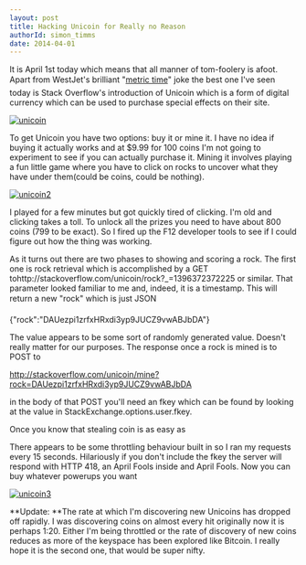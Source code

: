 ```yaml
---
layout: post
title: Hacking Unicoin for Really no Reason
authorId: simon_timms
date: 2014-04-01
---
```


It is April 1st today which means that all manner of tom-foolery is afoot. Apart from WestJet's brilliant "[metric time](https://www.youtube.com/watch?v=DcbO3hl3_F0)" joke the best one I've seen today is Stack Overflow's introduction of Unicoin which is a form of digital currency which can be used to purchase special effects on their site.

[![unicoin](http://stimms.files.wordpress.com/2014/04/unicoin.png)](http://stimms.files.wordpress.com/2014/04/unicoin.png)

To get Unicoin you have two options: buy it or mine it. I have no idea if buying it actually works and at $9.99 for 100 coins I'm not going to experiment to see if you can actually purchase it. Mining it involves playing a fun little game where you have to click on rocks to uncover what they have under them(could be coins, could be nothing).

[![unicoin2](http://stimms.files.wordpress.com/2014/04/unicoin2.png)](http://stimms.files.wordpress.com/2014/04/unicoin2.png)

I played for a few minutes but got quickly tired of clicking. I'm old and clicking takes a toll. To unlock all the prizes you need to have about 800 coins (799 to be exact). So I fired up the F12 developer tools to see if I could figure out how the thing was working.

As it turns out there are two phases to showing and scoring a rock. The first one is rock retrieval which is accomplished by a GET tohttp://stackoverflow.com/unicoin/rock?_=1396372372225 or similar. That parameter looked familiar to me and, indeed, it is a timestamp. This will return a new "rock" which is just JSON

{"rock":"DAUezpi1zrfxHRxdi3yp9JUCZ9vwABJbDA"}

The value appears to be some sort of randomly generated value. Doesn't really matter for our purposes. The response once a rock is mined is to POST to

http://stackoverflow.com/unicoin/mine?rock=DAUezpi1zrfxHRxdi3yp9JUCZ9vwABJbDA

in the body of that POST you'll need an fkey which can be found by looking at the value in StackExchange.options.user.fkey.

Once you know that stealing coin is as easy as

<script src='https://gist.github.com/stimms/9919085.js'></script>

There appears to be some throttling behaviour built in so I ran my requests every 15 seconds. Hilariously if you don't include the fkey the server will respond with HTTP 418, an April Fools inside and April Fools. Now you can buy whatever powerups you want

[![unicoin3](http://stimms.files.wordpress.com/2014/04/unicoin3.png)](http://stimms.files.wordpress.com/2014/04/unicoin3.png)



**Update: **The rate at which I'm discovering new Unicoins has dropped off rapidly. I was discovering coins on almost every hit originally now it is perhaps 1:20. Either I'm being throttled or the rate of discovery of new coins reduces as more of the keyspace has been explored like Bitcoin. I really hope it is the second one, that would be super nifty.



